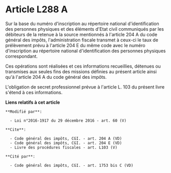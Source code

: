 # Article L288 A

Sur la base du numéro d'inscription au répertoire national d'identification des personnes physiques et des éléments d'Etat
civil communiqués par les débiteurs de la retenue à la source mentionnés à l'article 204 A du code général des impôts,
l'administration fiscale transmet à ceux-ci le taux de prélèvement prévu à l'article 204 E du même code avec le numéro
d'inscription au répertoire national d'identification des personnes physiques correspondant. 

Ces opérations sont réalisées et ces informations recueillies, détenues ou transmises aux seules fins des missions définies
au présent article ainsi qu'à l'article 204 A du code général des impôts. 

L'obligation de secret professionnel prévue à l'article L. 103 du présent livre s'étend à ces informations.

**Liens relatifs à cet article**

	**Modifié par**:

	  - Loi n°2016-1917 du 29 décembre 2016 - art. 60 (V)

	**Cite**:

	  - Code général des impôts, CGI. - art. 204 A (VD)
	  - Code général des impôts, CGI. - art. 204 E (VD)
	  - Livre des procédures fiscales - art. L103 (V)

	**Cité par**:

	  - Code général des impôts, CGI. - art. 1753 bis C (VD)
